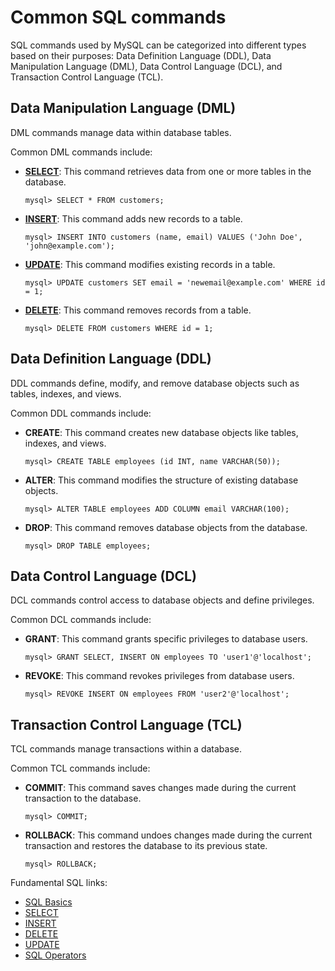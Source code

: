 # Common SQL commands

SQL commands used by MySQL can be categorized into different types based on their purposes: Data Definition Language (DDL), Data Manipulation Language (DML), Data Control Language (DCL), and Transaction Control Language (TCL).

## Data Manipulation Language (DML)

DML commands manage data within database tables.

Common DML commands include:

* [**SELECT**]: This command retrieves data from one or more tables in the database.

    ```text
    mysql> SELECT * FROM customers;
    ```

* [**INSERT**]: This command adds new records to a table.

    ```text
    mysql> INSERT INTO customers (name, email) VALUES ('John Doe', 'john@example.com');
    ```

* [**UPDATE**]: This command modifies existing records in a table.

    ```text
    mysql> UPDATE customers SET email = 'newemail@example.com' WHERE id = 1;
    ```

* [**DELETE**]: This command removes records from a table.
 
    ```text
    mysql> DELETE FROM customers WHERE id = 1;
    ```

## Data Definition Language (DDL)

DDL commands define, modify, and remove database objects such as tables, indexes, and views.

Common DDL commands include:

* **CREATE**: This command creates new database objects like tables, indexes, and views.

    ```text
    mysql> CREATE TABLE employees (id INT, name VARCHAR(50));
    ```

* **ALTER**: This command modifies the structure of existing database objects.

    ```text
    mysql> ALTER TABLE employees ADD COLUMN email VARCHAR(100);
    ```

* **DROP**: This command removes database objects from the database.

    ```text
    mysql> DROP TABLE employees;
    ```

## Data Control Language (DCL)

DCL commands control access to database objects and define privileges.

Common DCL commands include:

* **GRANT**: This command grants specific privileges to database users.

    ```text
    mysql> GRANT SELECT, INSERT ON employees TO 'user1'@'localhost';
    ```

* **REVOKE**: This command revokes privileges from database users.

    ```text
    mysql> REVOKE INSERT ON employees FROM 'user2'@'localhost';
    ```

## Transaction Control Language (TCL)

TCL commands manage transactions within a database.

Common TCL commands include:

* **COMMIT**: This command saves changes made during the current transaction to the database.

    ```text
    mysql> COMMIT;
    ```

* **ROLLBACK**: This command undoes changes made during the current transaction and restores the database to its previous state.

    ```text
    mysql> ROLLBACK;
    ```

    [**SELECT**]: select.md
    [**INSERT**]: insert.md
    [**UPDATE**]: update.md
    [**DELETE**]: delete.md

Fundamental SQL links:

* [SQL Basics](sql-basics.md)
* [SELECT](select.md)
* [INSERT](insert.md)
* [DELETE](delete.md)
* [UPDATE](update.md)
* [SQL Operators](sql-operators.md)